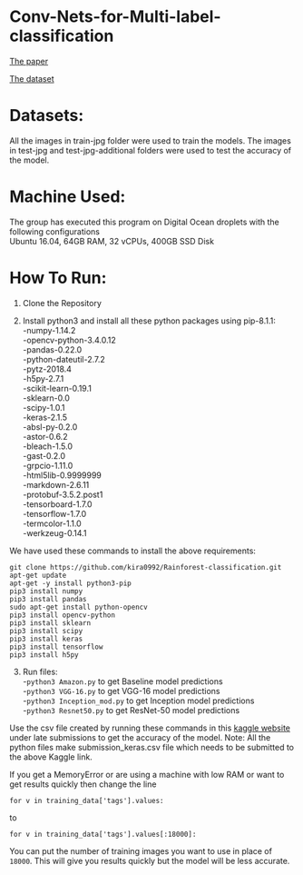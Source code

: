 # Conv-Nets-for-Multi-label-classification

[The paper](http://cs231n.stanford.edu/reports/2017/pdfs/908.pdf)

[The dataset](https://www.kaggle.com/c/planet-understanding-the-amazon-from-space/data)

# Datasets:

All the images in train-jpg folder were used to train the models. The images in test-jpg and test-jpg-additional folders were used to test the accuracy of the model.

# Machine Used:
 The group has executed this program on Digital Ocean droplets with the following configurations<br />
 Ubuntu 16.04, 64GB RAM, 32 vCPUs, 400GB SSD Disk<br />
 

# How To Run:

1. Clone the Repository

2. Install python3 and install all these python packages using pip-8.1.1:<br />
  -numpy-1.14.2<br /> 
  -opencv-python-3.4.0.12<br /> 
  -pandas-0.22.0<br />
  -python-dateutil-2.7.2<br /> 
  -pytz-2018.4<br />
  -h5py-2.7.1<br /> 
  -scikit-learn-0.19.1<br /> 
  -sklearn-0.0<br />
  -scipy-1.0.1<br />
  -keras-2.1.5<br />
  -absl-py-0.2.0<br />
  -astor-0.6.2<br />
  -bleach-1.5.0<br />
  -gast-0.2.0<br />
  -grpcio-1.11.0<br />
  -html5lib-0.9999999<br /> 
  -markdown-2.6.11<br />
  -protobuf-3.5.2.post1<br /> 
  -tensorboard-1.7.0<br />
  -tensorflow-1.7.0<br />
  -termcolor-1.1.0<br />
  -werkzeug-0.14.1<br />
 
We have used these commands to install the above requirements:
```
git clone https://github.com/kira0992/Rainforest-classification.git
apt-get update
apt-get -y install python3-pip
pip3 install numpy
pip3 install pandas
sudo apt-get install python-opencv
pip3 install opencv-python
pip3 install sklearn
pip3 install scipy
pip3 install keras
pip3 install tensorflow
pip3 install h5py
```

3. Run files:<br />
  -`python3 Amazon.py` to get Baseline model predictions<br />
  -`python3 VGG-16.py` to get VGG-16 model predictions<br />
  -`python3 Inception_mod.py` to get Inception model predictions<br />
  -`python3 Resnet50.py` to get ResNet-50 model predictions<br />
  
Use the csv file created by running these commands in this [kaggle website](https://www.kaggle.com/c/planet-understanding-the-amazon-from-space/leaderboard) under late submissions to get the accuracy of the model.
Note: All the python files make submission_keras.csv file which needs to be submitted to the above Kaggle link.

If you get a MemoryError or are using a machine with low RAM or want to get results quickly then change the line

`for v in training_data['tags'].values:`

to 

`for v in training_data['tags'].values[:18000]:`

You can put the number of training images you want to use in place of `18000`. This will give you results quickly but the model will be less accurate.
